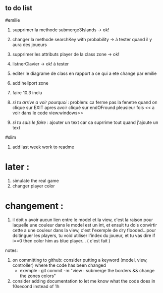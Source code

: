 ## to do list
#emilie
1. supprimer la methode submerge3Islands -> ok!
2. changer la methode searchKey with probability -> à tester quand il y aura des joueurs
3. supprimer les attributs player de la class zone -> ok!
4. listnerClavier -> ok! à tester
5. editer le diagrame de class en rapport a ce qui a ete change par emilie
6. add heliport zone
7. faire 10.3 inclu

8. *si tu arrive a voir pourquoi* : problem: ca ferme pas la fenetre quand on clique sur EXIT apres avoir cliqué sur endOFround pleusieur fois << a voir dans le code view.windows>>
9. *si tu sais le faire* : ajouter un text car ca suprrime tout quand j'ajoute un text 



#slim
1. add last week work to readme


# later : 
1. simulate the real game 
2. changer player color 


# changement : 
1. il doit y avoir aucun lien entre le model et la view, c'est la raison pour laquelle une couleur dans le model est un int, et ensuit tu dois convirtir cette a une couleur dans la view, c'est l'exemple de dry flooded...pour dsitinguer les players, tu void utiliser l'index du joueur, et tu vas dire if i==0 then color him as blue player... ( c'est fait )


notes: 
1. on committing to github: consider putting a keyword (model, view, controller) where the code has been changed
    * exemple : git commit -m "view : submerge the borders && change the zones colors"
2. consider adding documentation to let me know what the code does in 10second instead of 1h 

